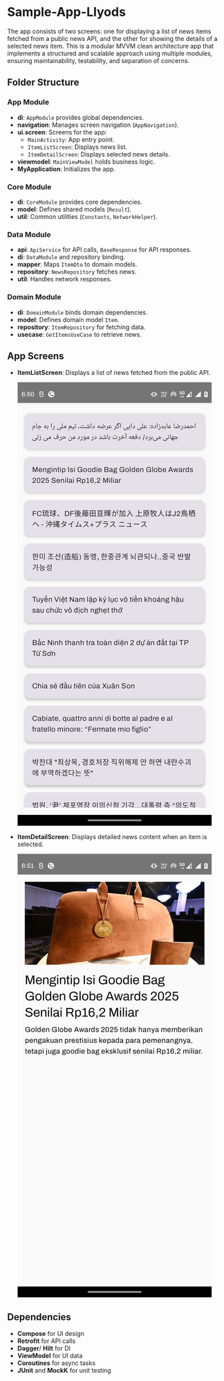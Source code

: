 # Sample-App-Llyods

The app consists of two screens: one for displaying a list of news items fetched from a public news API, and the other for showing the details of a selected news item. This is a modular MVVM clean architecture app that implements a structured and scalable approach using multiple modules, ensuring maintainability, testability, and separation of concerns.

## Folder Structure

### **App Module**
- **di**: `AppModule` provides global dependencies.
- **navigation**: Manages screen navigation (`AppNavigation`).
- **ui.screen**: Screens for the app:
  - `MainActivity`: App entry point.
  - `ItemListScreen`: Displays news list.
  - `ItemDetailScreen`: Displays selected news details.
- **viewmodel**: `MainViewModel` holds business logic.
- **MyApplication**: Initializes the app.

### **Core Module**
- **di**: `CoreModule` provides core dependencies.
- **model**: Defines shared models (`Result`).
- **util**: Common utilities (`Constants`, `NetworkHelper`).

### **Data Module**
- **api**: `ApiService` for API calls, `BaseResponse` for API responses.
- **di**: `DataModule` and repository binding.
- **mapper**: Maps `ItemDto` to domain models.
- **repository**: `NewsRepository` fetches news.
- **util**: Handles network responses.

### **Domain Module**
- **di**: `DomainModule` binds domain dependencies.
- **model**: Defines domain model `Item`.
- **repository**: `ItemRepository` for fetching data.
- **usecase**: `GetItemsUseCase` to retrieve news.

## App Screens

- **ItemListScreen**: Displays a list of news fetched from the public API.
  
  ![News List Screenshot](https://github.com/koushik16github/Sample-App-Llyods/blob/main/Screenshot_List_Items.png)

- **ItemDetailScreen**: Displays detailed news content when an item is selected.
  
  ![News Details Screenshot](https://github.com/koushik16github/Sample-App-Llyods/blob/main/Screenshot_Item_Details.png)

## Dependencies
- **Compose** for UI design
- **Retrofit** for API calls
- **Dagger**/ **Hilt** for DI
- **ViewModel** for UI data
- **Coroutines** for async tasks
- **JUnit** and **MockK** for unit testing
